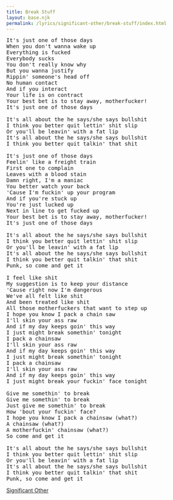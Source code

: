 ```yaml
---
title: Break Stuff
layout: base.njk
permalink: /lyrics/significant-other/break-stuff/index.html
---
```

<pre>
It's just one of those days
When you don't wanna wake up
Everything is fucked
Everybody sucks
You don't really know why
But you wanna justify
Rippin' someone's head off
No human contact
And if you interact
Your life is on contract
Your best bet is to stay away, motherfucker!
It's just one of those days

It's all about the he says/she says bullshit
I think you better quit lettin' shit slip
Or you'll be leavin' with a fat lip
It's all about the he says/she says bullshit
I think you better quit talkin' that shit

It's just one of those days
Feelin' like a freight train
First one to complain
Leaves with a blood stain
Damn right, I'm a maniac
You better watch your back
'Cause I'm fuckin' up your program
And if you're stuck up
You're just lucked up
Next in line to get fucked up
Your best bet is to stay away, motherfucker!
It's just one of those days

It's all about the he says/she says bullshit
I think you better quit lettin' shit slip
Or you'll be leavin' with a fat lip
It's all about the he says/she says bullshit
I think you better quit talkin' that shit
Punk, so come and get it

I feel like shit
My suggestion is to keep your distance
'Cause right now I'm dangerous
We've all felt like shit
And been treated like shit
All those motherfuckers that want to step up
I hope you know I pack a chain saw
I'll skin your ass raw
And if my day keeps goin' this way
I just might break somethin' tonight
I pack a chainsaw
I'll skin your ass raw
And if my day keeps goin' this way
I just might break somethin' tonight
I pack a chainsaw
I'll skin your ass raw
And if my day keeps goin' this way
I just might break your fuckin' face tonight

Give me somethin' to break
Give me somethin' to break
Just give me somethin' to break
How 'bout your fuckin' face?
I hope you know I pack a chainsaw (what?)
A chainsaw (what?)
A motherfuckin' chainsaw (what?)
So come and get it

It's all about the he says/she says bullshit
I think you better quit lettin' shit slip
Or you'll be leavin' with a fat lip
It's all about the he says/she says bullshit
I think you better quit talkin' that shit
Punk, so come and get it
</pre>

[Significant Other](/lyrics/significant-other/)
